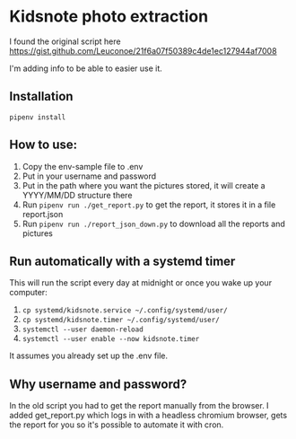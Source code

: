 # Kidsnote photo extraction

I found the original script here https://gist.github.com/Leuconoe/21f6a07f50389c4de1ec127944af7008

I'm adding info to be able to easier use it.

## Installation

```
pipenv install
```

## How to use:

1. Copy the env-sample file to .env
2. Put in your username and password
3. Put in the path where you want the pictures stored, it will create a YYYY/MM/DD structure there
4. Run `pipenv run ./get_report.py` to get the report, it stores it in a file report.json
5. Run `pipenv run ./report_json_down.py` to download all the reports and pictures

## Run automatically with a systemd timer

This will run the script every day at midnight or once you wake up your computer:

1. `cp systemd/kidsnote.service ~/.config/systemd/user/`
2. `cp systemd/kidsnote.timer ~/.config/systemd/user/`
3. `systemctl --user daemon-reload`
4. `systemctl --user enable --now kidsnote.timer`

It assumes you already set up the .env file.

## Why username and password?

In the old script you had to get the report manually from the browser.
I added get_report.py which logs in with a headless chromium browser,
gets the report for you so it's possible to automate it with cron.
